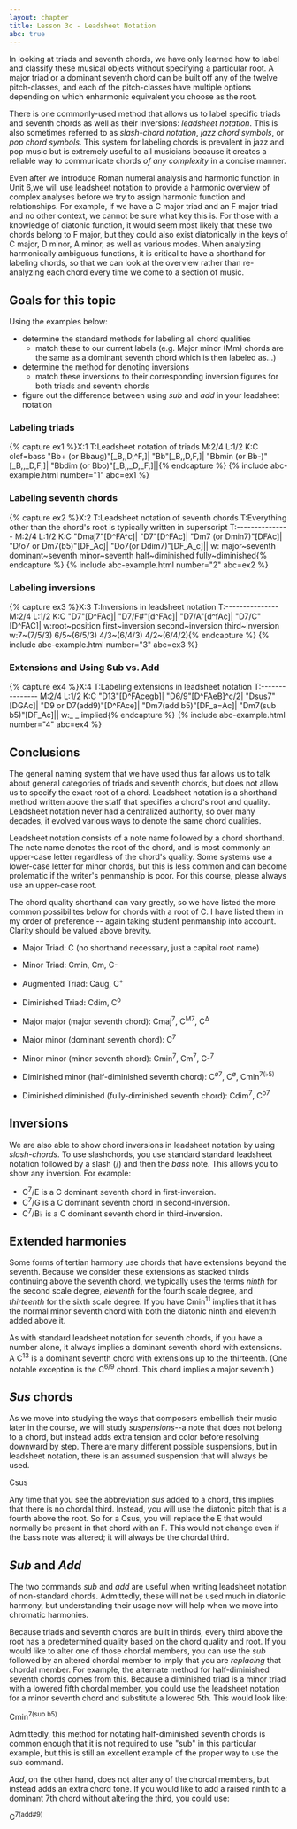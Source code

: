 ```yaml
---
layout: chapter
title: Lesson 3c - Leadsheet Notation
abc: true
---
```


In looking at triads and seventh chords, we have only learned how to label and classify these musical objects without specifying a particular root. A major triad or a dominant seventh chord can be built off any of the twelve pitch-classes, and each of the pitch-classes have multiple options depending on which enharmonic equivalent you choose as the root.  

There is one commonly-used method that allows us to label specific triads and seventh chords as well as their inversions: *leadsheet notation*. This is also sometimes referred to as *slash-chord notation*, *jazz chord symbols*, or *pop chord symbols*. This system for labeling chords is prevalent in jazz and pop music but is extremely useful to all musicians because it creates a reliable way to communicate chords *of any complexity* in a concise manner.

Even after we introduce Roman numeral analysis and harmonic function in Unit 6,we will use leadsheet notation to provide a harmonic overview of complex analyses before we try to assign harmonic function and relationships. For example, if we have a C major triad and an F major triad and no other context, we cannot be sure what key this is. For those with a knowledge of diatonic function, it would seem most likely that these two chords belong to F major, but they could also exist diatonically in the keys of C major, D minor, A minor, as well as various modes. When analyzing harmonically ambiguous functions, it is critical to have a shorthand for labeling chords, so that we can look at the overview rather than re-analyzing each chord every time we come to a section of music.

## Goals for this topic

Using the examples below:
- determine the standard methods for labeling all chord qualities
    - match these to our current labels (e.g. Major minor (Mm) chords are the same as a dominant seventh chord which is then labeled as...)
- determine the method for denoting inversions
    - match these inversions to their corresponding inversion figures for both triads and seventh chords
- figure out the difference between using *sub* and *add* in your leadsheet notation

### Labeling triads

{% capture ex1 %}X:1
T:Leadsheet notation of triads
M:2/4
L:1/2
K:C clef=bass
"Bb+ (or Bbaug)"[_B,,D,^F,]| "Bb"[_B,,D,F,]| "Bbmin (or Bb-)"[_B,,_D,F,]| "Bbdim (or Bbo)"[_B,,_D,_F,]||{% endcapture %}
{% include abc-example.html number="1" abc=ex1 %}

### Labeling seventh chords

{% capture ex2 %}X:2
T:Leadsheet notation of seventh chords
T:Everything other than the chord's root is typically written in superscript
T:---------------
M:2/4
L:1/2
K:C
"Dmaj7"[D^FA^c]| "D7"[D^FAc]| "Dm7 (or Dmin7)"[DFAc]| "D\/o7 or Dm7(b5)"[DF_Ac]| "Do7(or Ddim7)"[DF_A_c]||
w: major~seventh dominant~seventh minor~seventh half~diminished fully~diminished{% endcapture %}
{% include abc-example.html number="2" abc=ex2 %}

### Labeling inversions

{% capture ex3 %}X:3
T:Inversions in leadsheet notation
T:---------------
M:2/4
L:1/2
K:C
"D7"[D^FAc]| "D7/F#"[d^FAc]| "D7/A"[d^fAc]| "D7/C"[D^FAC]|
w:root~position first~inversion second~inversion third~inversion
w:7~(7/5/3) 6/5~(6/5/3) 4/3~(6/4/3) 4/2~(6/4/2){% endcapture %}
{% include abc-example.html number="3" abc=ex3 %}

### Extensions and Using Sub vs. Add

{% capture ex4 %}X:4
T:Labeling extensions in leadsheet notation
T:---------------
M:2/4
L:1/2
K:C
"D13"[D^FAcegb]| "D6/9"[D^FAeB]^c/2| "Dsus7"[DGAc]| "D9 or D7(add9)"[D^FAce]| "Dm7(add b5)"[DF_a=Ac]| "Dm7(sub b5)"[DF_Ac]||
w:_ _ implied{% endcapture %}
{% include abc-example.html number="4" abc=ex4 %}

## Conclusions

The general naming system that we have used thus far allows us to talk about general categories of triads and seventh chords, but does not allow us to specify the exact root of a chord. Leadsheet notation is a shorthand method written above the staff that specifies a chord's root and quality. Leadsheet notation never had a centralized authority, so over many decades, it evolved various ways to denote the same chord qualities.

Leadsheet notation consists of a note name followed by a chord shorthand. The note name denotes the root of the chord, and is most commonly an upper-case letter regardless of the chord's quality. Some systems use a lower-case letter for minor chords, but this is less common and can become prolematic if the writer's penmanship is poor. For this course, please always use an upper-case root.

The chord quality shorthand can vary greatly, so we have listed the more common possibilites below for chords with a root of C. I have listed them in my order of preference -- again taking student penmanship into account. Clarity should be valued above brevity.

- Major Triad: C (no shorthand necessary, just a capital root name)
- Minor Triad: Cmin, Cm, C-
- Augmented Triad: Caug, C<sup>+</sup>
- Diminished Triad: Cdim, C<sup>o</sup>

- Major major (major seventh chord): Cmaj<sup>7</sup>, C<sup>M7</sup>, C<sup>&Delta;</sup>
- Major minor (dominant seventh chord): C<sup>7</sup>
- Minor minor (minor seventh chord): Cmin<sup>7</sup>, Cm<sup>7</sup>, C-<sup>7</sup>
- Diminished minor (half-diminished seventh chord): C<sup>&oslash;7</sup>, C<sup>&oslash;</sup>, Cmin<sup>7(&flat;5)</sup>
- Diminished diminished (fully-diminished seventh chord): Cdim<sup>7</sup>, C<sup>o7</sup>

## Inversions

We are also able to show chord inversions in leadsheet notation by using *slash-chords*. To use slashchords, you use standard standard leadsheet notation followed by a slash (/) and then the *bass* note. This allows you to show any inversion. For example:

- C<sup>7</sup>/E is a C dominant seventh chord in first-inversion.
- C<sup>7</sup>/G is a C dominant seventh chord in second-inversion.
- C<sup>7</sup>/B&flat; is a C dominant seventh chord in third-inversion.

## Extended harmonies

Some forms of tertian harmony use chords that have extensions beyond the seventh. Because we consider these extensions as stacked thirds continuing above the seventh chord, we typically uses the terms *ninth* for the second scale degree, *eleventh* for the fourth scale degree, and *thirteenth* for the sixth scale degree. If you have Cmin<sup>11</sup> implies that it has the normal minor seventh chord with both the diatonic ninth and eleventh added above it. 

As with standard leadsheet notation for seventh chords, if you have a number alone, it always implies a dominant seventh chord with extensions. A C<sup>13</sup> is a dominant seventh chord with extensions up to the thirteenth. (One notable exception is the C<sup>6/9</sup> chord. This chord implies a major seventh.)

## *Sus* chords

As we move into studying the ways that composers embellish their music later in the course, we will study *suspensions*--a note that does not belong to a chord, but instead adds extra tension and color before resolving downward by step. There are many different possible suspensions, but in leadsheet notation, there is an assumed suspension that will always be used.

Csus

Any time that you see the abbreviation *sus* added to a chord, this implies that there is no chordal third. Instead, you will use the diatonic pitch that is a fourth above the root. So for a Csus, you will replace the E that would normally be present in that chord with an F. This would not change even if the bass note was altered; it will always be the chordal third.

## *Sub* and *Add*

The two commands *sub* and *add* are useful when writing leadsheet notation of non-standard chords. Admittedly, these will not be used much in diatonic harmony, but understanding their usage now will help when we move into chromatic harmonies.

Because triads and seventh chords are built in thirds, every third above the root has a predetermined quality based on the chord quality and root. If you would like to alter one of those chordal members, you can use the *sub* followed by an altered chordal member to imply that you are *replacing* that chordal member. For example, the alternate method for half-diminished seventh chords comes from this. Because a diminished triad is a minor triad with a lowered fifth chordal member, you could use the leadsheet notation for a minor seventh chord and substitute a lowered 5th. This would look like:

Cmin<sup>7(sub b5)</sup>

Admittedly, this method for notating half-diminished seventh chords is common enough that it is not required to use "sub" in this particular example, but this is still an excellent example of the proper way to use the sub command.

*Add*, on the other hand, does not alter any of the chordal members, but instead adds an extra chord tone. If you would like to add a raised ninth to a dominant 7th chord without altering the third, you could use:

C<sup>7(add#9)</sup>